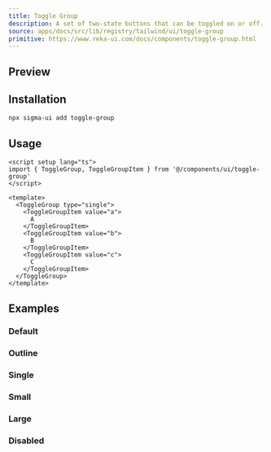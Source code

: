 ```yaml
---
title: Toggle Group
description: A set of two-state buttons that can be toggled on or off.
source: apps/docs/src/lib/registry/tailwind/ui/toggle-group
primitive: https://www.reka-ui.com/docs/components/toggle-group.html
---
```


## Preview

<ComponentPreview name="ToggleGroup" />

## Installation

```bash
npx sigma-ui add toggle-group
```

## Usage

```vue
<script setup lang="ts">
import { ToggleGroup, ToggleGroupItem } from '@/components/ui/toggle-group'
</script>

<template>
  <ToggleGroup type="single">
    <ToggleGroupItem value="a">
      A
    </ToggleGroupItem>
    <ToggleGroupItem value="b">
      B
    </ToggleGroupItem>
    <ToggleGroupItem value="c">
      C
    </ToggleGroupItem>
  </ToggleGroup>
</template>
```

## Examples

### Default

<ComponentPreview name="ToggleGroup" />

### Outline

<ComponentPreview name="ToggleGroupOutline" />

### Single

<ComponentPreview name="ToggleGroupSingle" />

### Small

<ComponentPreview name="ToggleGroupSmall" />

### Large

<ComponentPreview name="ToggleGroupLarge" />

### Disabled

<ComponentPreview name="ToggleGroupDisabled" />
